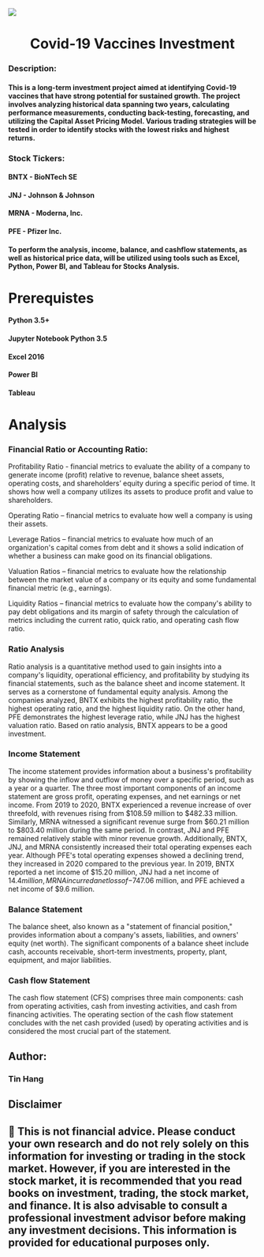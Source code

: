 <img src="Covid_19.PNG">
<h1 align="center">Covid-19 Vaccines Investment</h1>

### Description:
#### This is a long-term investment project aimed at identifying Covid-19 vaccines that have strong potential for sustained growth. The project involves analyzing historical data spanning two years, calculating performance measurements, conducting back-testing, forecasting, and utilizing the Capital Asset Pricing Model. Various trading strategies will be tested in order to identify stocks with the lowest risks and highest returns.  
### Stock Tickers:
#### BNTX - BioNTech SE  
#### JNJ - Johnson & Johnson      
#### MRNA - Moderna, Inc.  
#### PFE - Pfizer Inc.  

#### To perform the analysis, income, balance, and cashflow statements, as well as historical price data, will be utilized using tools such as Excel, Python, Power BI, and Tableau for Stocks Analysis.  

# Prerequistes  
#### Python 3.5+  
#### Jupyter Notebook Python 3.5  
#### Excel 2016  
#### Power BI  
#### Tableau  

# Analysis  
### Financial Ratio or Accounting Ratio:  

Profitability Ratio - financial metrics to evaluate the ability of a company to generate income (profit) relative to revenue, balance sheet assets, operating costs, and shareholders’ equity during a specific period of time. It shows how well a company utilizes its assets to produce profit and value to shareholders.  

Operating Ratio – financial metrics to evaluate how well a company is using their assets.  

Leverage Ratios – financial metrics to evaluate how much of an organization's capital comes from debt and it shows a solid indication of whether a business can make good on its financial obligations.  

Valuation Ratios – financial metrics to evaluate how the relationship between the market value of a company or its equity and some fundamental financial metric (e.g., earnings).  

Liquidity Ratios – financial metrics to evaluate how the company's ability to pay debt obligations and its margin of safety through the calculation of metrics including the current ratio, quick ratio, and operating cash flow ratio.   

### Ratio Analysis  
Ratio analysis is a quantitative method used to gain insights into a company's liquidity, operational efficiency, and profitability by studying its financial statements, such as the balance sheet and income statement. It serves as a cornerstone of fundamental equity analysis. Among the companies analyzed, BNTX exhibits the highest profitability ratio, the highest operating ratio, and the highest liquidity ratio. On the other hand, PFE demonstrates the highest leverage ratio, while JNJ has the highest valuation ratio. Based on ratio analysis, BNTX appears to be a good investment.    

### Income Statement  
The income statement provides information about a business's profitability by showing the inflow and outflow of money over a specific period, such as a year or a quarter. The three most important components of an income statement are gross profit, operating expenses, and net earnings or net income. From 2019 to 2020, BNTX experienced a revenue increase of over threefold, with revenues rising from $108.59 million to $482.33 million. Similarly, MRNA witnessed a significant revenue surge from $60.21 million to $803.40 million during the same period. In contrast, JNJ and PFE remained relatively stable with minor revenue growth. Additionally, BNTX, JNJ, and MRNA consistently increased their total operating expenses each year. Although PFE's total operating expenses showed a declining trend, they increased in 2020 compared to the previous year. In 2019, BNTX reported a net income of $15.20 million, JNJ had a net income of $14.4 million, MRNA incurred a net loss of -$747.06 million, and PFE achieved a net income of $9.6 million.   

### Balance Statement  
The balance sheet, also known as a "statement of financial position," provides information about a company's assets, liabilities, and owners' equity (net worth). The significant components of a balance sheet include cash, accounts receivable, short-term investments, property, plant, equipment, and major liabilities.  

### Cash flow  Statement 
The cash flow statement (CFS) comprises three main components: cash from operating activities, cash from investing activities, and cash from financing activities. The operating section of the cash flow statement concludes with the net cash provided (used) by operating activities and is considered the most crucial part of the statement.  

## Author:  
### Tin Hang  

## Disclaimer
## 🔴 This is not financial advice. Please conduct your own research and do not rely solely on this information for investing or trading in the stock market. However, if you are interested in the stock market, it is recommended that you read books on investment, trading, the stock market, and finance. It is also advisable to consult a professional investment advisor before making any investment decisions. This information is provided for educational purposes only.    
